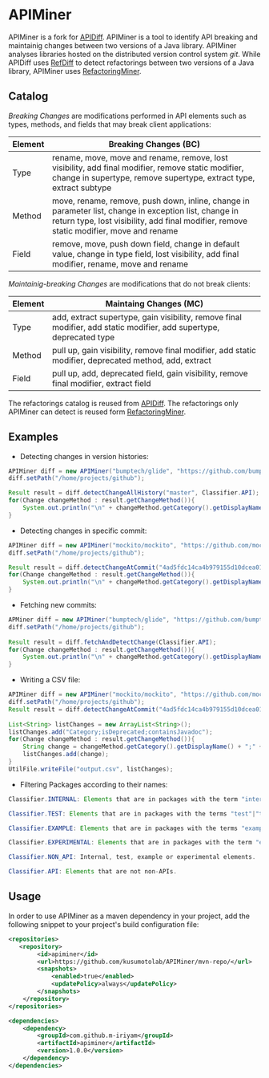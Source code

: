 # APIMiner

APIMiner is a fork for [APIDiff](https://github.com/aserg-ufmg/apidiff). APIMiner is a tool to identify API breaking and maintainig changes between two versions of a Java library. APIMiner analyses libraries hosted on the distributed version control system _git_. While APIDiff uses [RefDiff](https://github.com/aserg-ufmg/RefDiff) to detect refactorings between two versions of a Java library,  APIMiner uses [RefactoringMiner](https://github.com/tsantalis/RefactoringMiner).

## Catalog

_Breaking Changes_ are modifications performed in API elements such as types, methods, and fields that may break client applications:

| Element  | Breaking Changes (BC) |
| ------------- | ------------- |
| Type  | rename, move, move and rename, remove, lost visibility, add final modifier,  remove static modifier, change in supertype, remove supertype, extract type, extract subtype |
| Method  | move, rename, remove, push down, inline, change in parameter list, change in exception list, change in return type, lost visibility, add final modifier, remove static modifier, move and rename  | 
| Field  |  remove, move, push down field, change in default value, change in type field,  lost visibility, add final modifier, rename, move and rename | 

_Maintainig-breaking Changes_ are modifications that do not break clients:

| Element  | Maintaing Changes (MC) |
| ------------- | ------------- |
| Type  | add, extract supertype, gain visibility, remove final modifier, add static modifier, add supertype, deprecated type|
| Method  | pull up, gain visibility, remove final modifier, add static modifier, deprecated method, add, extract| 
| Field  | pull up, add, deprecated field, gain visibility, remove final modifier, extract field |


The refactorings catalog is reused from [APIDiff](https://github.com/aserg-ufmg/apidiff). The refactorings only APIMiner can detect is reused form [RefactoringMiner](https://github.com/tsantalis/RefactoringMiner).

## Examples

* Detecting changes in version histories:

```java
APIMiner diff = new APIMiner("bumptech/glide", "https://github.com/bumptech/glide.git");
diff.setPath("/home/projects/github");

Result result = diff.detectChangeAllHistory("master", Classifier.API);
for(Change changeMethod : result.getChangeMethod()){
    System.out.println("\n" + changeMethod.getCategory().getDisplayName() + " - " + changeMethod.getDescription());
}
```
* Detecting changes in specific commit:

```java
APIMiner diff = new APIMiner("mockito/mockito", "https://github.com/mockito/mockito.git");
diff.setPath("/home/projects/github");

Result result = diff.detectChangeAtCommit("4ad5fdc14ca4b979155d10dcea0182c82380aefa", Classifier.API);
for(Change changeMethod : result.getChangeMethod()){
    System.out.println("\n" + changeMethod.getCategory().getDisplayName() + " - " + changeMethod.getDescription());
}
```
* Fetching new commits:

```java
APMiner diff = new APIMiner("bumptech/glide", "https://github.com/bumptech/glide.git");
diff.setPath("/home/projects/github");
    
Result result = diff.fetchAndDetectChange(Classifier.API);
for(Change changeMethod : result.getChangeMethod()){
    System.out.println("\n" + changeMethod.getCategory().getDisplayName() + " - " + changeMethod.getDescription());
}
```

* Writing a CSV file:

```java
APIMiner diff = new APIMiner("mockito/mockito", "https://github.com/mockito/mockito.git");
diff.setPath("/home/projects/github");
Result result = diff.detectChangeAtCommit("4ad5fdc14ca4b979155d10dcea0182c82380aefa", Classifier.API);
		
List<String> listChanges = new ArrayList<String>();
listChanges.add("Category;isDeprecated;containsJavadoc");
for(Change changeMethod : result.getChangeMethod()){
    String change = changeMethod.getCategory().getDisplayName() + ";" + changeMethod.isDeprecated()  + ";" + changeMethod.containsJavadoc() ;
    listChanges.add(change);
}
UtilFile.writeFile("output.csv", listChanges);
```

* Filtering Packages according to their names:

```java 
Classifier.INTERNAL: Elements that are in packages with the term "internal".

Classifier.TEST: Elements that are in packages with the terms "test"|"tests", or is in source file "src/test", or ends with "test.java"|"tests.java".

Classifier.EXAMPLE: Elements that are in packages with the terms "example"|"examples"|"sample"|"samples"|"demo"|"demos"

Classifier.EXPERIMENTAL: Elements that are in packages with the term "experimental".

Classifier.NON_API: Internal, test, example or experimental elements.

Classifier.API: Elements that are not non-APIs.
``` 

## Usage

In order to use APIMiner as a maven dependency in your project, add the following snippet to your project's build configuration file:

```xml
<repositories>
   <repository>
        <id>apiminer</id>
        <url>https://github.com/kusumotolab/APIMiner/mvn-repo/</url>
        <snapshots>
            <enabled>true</enabled>
            <updatePolicy>always</updatePolicy>
        </snapshots>
    </repository>
</repositories>

<dependencies>
    <dependency>
        <groupId>com.github.m-iriyam</groupId>
        <artifactId>apiminer</artifactId>
        <version>1.0.0</version>
    </dependency>
</dependencies>
```

